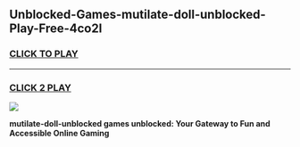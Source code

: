 
## Unblocked-Games-mutilate-doll-unblocked-Play-Free-4co2l
<h3>
<a href="https://premium76.site?title=mutilate-doll-unblocked&ref=18A1">CLICK TO PLAY</a></h3>
<hr>

<h3>
<a href="https://premium76.site?title=mutilate-doll-unblocked&ref=18A1">CLICK 2 PLAY</a>
  
</h3>

<a href="https://premium76.site?title=mutilate-doll-unblocked&ref=18A1"><img src="https://clearcache.store/games.png"></a>


**mutilate-doll-unblocked games unblocked: Your Gateway to Fun and Accessible Online Gaming**
